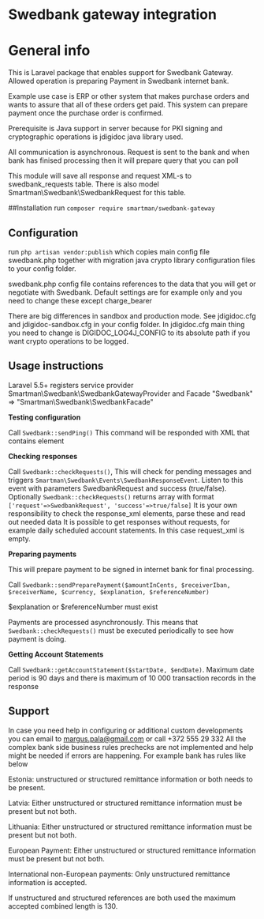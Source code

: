  # Swedbank gateway integration 

# General info
 
 This is Laravel package that enables support for Swedbank Gateway. Allowed operation is preparing Payment in Swedbank internet bank.
 
 Example use case is ERP or other system that makes purchase orders and wants to assure that all of these orders get paid. This system can prepare payment once the purchase order is confirmed.
 
 Prerequisite is Java support in server because for PKI signing and cryptographic operations is jdigidoc java library used.
 
 All communication is asynchronous. Request is sent to the bank and when bank has finised processing then it will prepare query that you can poll
 
 This module will save all response and request XML-s to swedbank_requests table. There is also model Smartman\Swedbank\SwedbankRequest for this table. 
 
##Installation
 run `composer require smartman/swedbank-gateway`
 
## Configuration
 
 run `php artisan vendor:publish` which copies main config file swedbank.php together with migration java crypto library configuration files to your config folder.
 
 swedbank.php config file contains references to the data that you will get or negotiate with Swedbank. Default settings are for example only and you need to change these except charge_bearer
 
 There are big differences in sandbox and production mode. See jdigidoc.cfg and jdigidoc-sandbox.cfg in your config folder.
 In jdigidoc.cfg main thing you need to change is DIGIDOC_LOG4J_CONFIG to its absolute path if you want crypto operations to be logged.
 
## Usage instructions

Laravel 5.5+ registers service provider Smartman\Swedbank\SwedbankGatewayProvider and Facade "Swedbank" => "Smartman\Swedbank\SwedbankFacade"

**Testing configuration**

Call `Swedbank::sendPing()` This command will be responded with XML that contains element <Pong></Pong>

**Checking responses**

Call `Swedbank::checkRequests()`, This will check for pending messages and triggers `Smartman\Swedbank\Events\SwedbankResponseEvent`. Listen to this event with parameters SwedbankRequest and success (true/false).
Optionally `Swedbank::checkRequests()` returns array with format `['request'=>SwedbankRequest', 'success'=>true/false]`
It is your own responsibility to check the response_xml elements, parse these and read out needed data
It is possible to get responses without requests, for example daily scheduled account statements. In this case request_xml is empty.

**Preparing payments**

This will prepare payment to be signed in internet bank for final processing.

Call `Swedbank::sendPreparePayment($amountInCents, $receiverIban, $receiverName, $currency, $explanation, $referenceNumber)`

$explanation or $referenceNumber must exist

Payments are processed asynchronously. This means that `Swedbank::checkRequests()` must be executed periodically to see how payment is doing.

**Getting Account Statements**

Call `Swedbank::getAccountStatement($startDate, $endDate)`. Maximum date period is 90 days and there is maximum of 10 000 transaction records in the response 

## Support
 
 In case you need help in configuring or additional custom developments you can email to margus.pala@gmail.com or call +372 555 29 332
 All the complex bank side business rules prechecks are not implemented and help might be needed if errors are happening. For example bank has rules like below
 
 Estonia: unstructured or structured remittance information or both needs to be present.
 
 Latvia: Either unstructured or structured remittance information must be present but not both.
 
 Lithuania: Either unstructured or structured remittance information must be present but not
 both.
 
 European Payment: Either unstructured or structured remittance information must be present
 but not both.
 
 International non-European payments: Only unstructured remittance information is accepted.
 
 If unstructured and structured references are both used the maximum accepted combined
 length is 130.  
 
   